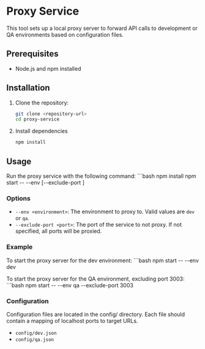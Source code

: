 # Proxy Service

This tool sets up a local proxy server to forward API calls to development or QA environments based on configuration files.

## Prerequisites

- Node.js and npm installed

## Installation

1. Clone the repository:

   ```bash
   git clone <repository-url>
   cd proxy-service

2. Install dependencies

    ```bash
    npm install

## Usage

Run the proxy service with the following command:
    ```bash
    npm install
    npm start -- --env <environment> [--exclude-port <port>]

### Options

- `--env <environment>`: The environment to proxy to. Valid values are `dev` or `qa`.
- `--exclude-port <port>`: The port of the service to not proxy. If not specified, all ports will be proxied.

### Example

To start the proxy server for the dev environment:
    ```bash
    npm start -- --env dev

To start the proxy server for the QA environment, excluding port 3003:
    ```bash
    npm start -- --env qa --exclude-port 3003

### Configuration

Configuration files are located in the config/ directory. Each file should contain a mapping of localhost ports to target URLs.

- `config/dev.json`
- `config/qa.json`
